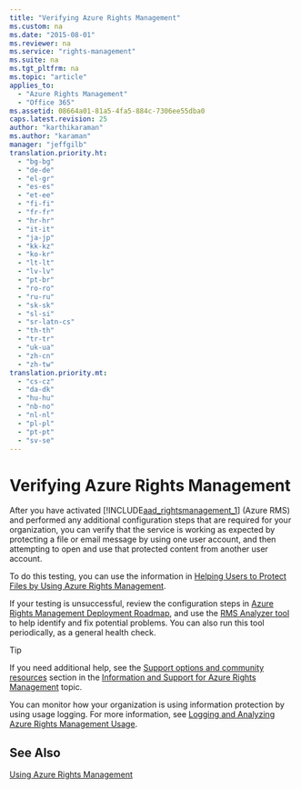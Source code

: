 ```yaml
---
title: "Verifying Azure Rights Management"
ms.custom: na
ms.date: "2015-08-01"
ms.reviewer: na
ms.service: "rights-management"
ms.suite: na
ms.tgt_pltfrm: na
ms.topic: "article"
applies_to: 
  - "Azure Rights Management"
  - "Office 365"
ms.assetid: 08664a01-81a5-4fa5-884c-7306ee55dba0
caps.latest.revision: 25
author: "karthikaraman"
ms.author: "karaman"
manager: "jeffgilb"
translation.priority.ht: 
  - "bg-bg"
  - "de-de"
  - "el-gr"
  - "es-es"
  - "et-ee"
  - "fi-fi"
  - "fr-fr"
  - "hr-hr"
  - "it-it"
  - "ja-jp"
  - "kk-kz"
  - "ko-kr"
  - "lt-lt"
  - "lv-lv"
  - "pt-br"
  - "ro-ro"
  - "ru-ru"
  - "sk-sk"
  - "sl-si"
  - "sr-latn-cs"
  - "th-th"
  - "tr-tr"
  - "uk-ua"
  - "zh-cn"
  - "zh-tw"
translation.priority.mt: 
  - "cs-cz"
  - "da-dk"
  - "hu-hu"
  - "nb-no"
  - "nl-nl"
  - "pl-pl"
  - "pt-pt"
  - "sv-se"
---
```

# Verifying Azure Rights Management
After you have activated [!INCLUDE[aad_rightsmanagement_1](../../ems/AADRightsMgmt/includes/aad_rightsmanagement_1_md.md)] (Azure RMS) and performed any additional configuration steps that are required for your organization, you can verify that the service is working as expected by protecting a file or email message by using one  user account, and then attempting to open and use that protected content from another user account.

To do this testing, you can use the information in [Helping Users to Protect Files by Using Azure Rights Management](../../ems/AADRightsMgmt/helping-users-to-protect-files-by-using-azure-rights-management.md).

If your testing is unsuccessful, review the configuration steps in [Azure Rights Management Deployment Roadmap](../../ems/AADRightsMgmt/azure-rights-management-deployment-roadmap.md), and use the [RMS Analyzer tool](http://www.microsoft.com/en-us/download/details.aspx?id=46437) to help identify and fix potential problems. You can also run this tool periodically, as a general health check.

> [!TIP]
> If you need additional help, see the [Support options and community resources](../../ems/AADRightsMgmt/information-and-support-for-azure-rights-management.md#BKMK_SupportOptions) section in the [Information and Support for Azure Rights Management](../../ems/AADRightsMgmt/information-and-support-for-azure-rights-management.md) topic.

You can monitor how your organization is using information protection by using usage logging. For more information, see [Logging and Analyzing Azure Rights Management Usage](../../ems/AADRightsMgmt/logging-and-analyzing-azure-rights-management-usage.md).

## See Also
[Using Azure Rights Management](../../ems/AADRightsMgmt/using-azure-rights-management.md)

